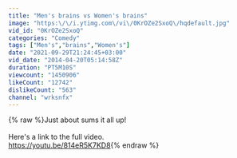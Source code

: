 ```yaml
---
title: "Men's brains vs Women's brains"
image: "https:\/\/i.ytimg.com\/vi\/0KrOZe2SxoQ\/hqdefault.jpg"
vid_id: "0KrOZe2SxoQ"
categories: "Comedy"
tags: ["Men's","brains","Women's"]
date: "2021-09-29T21:24:45+03:00"
vid_date: "2014-04-20T05:14:58Z"
duration: "PT5M10S"
viewcount: "1450906"
likeCount: "12742"
dislikeCount: "563"
channel: "wrksnfx"
---
```

{% raw %}Just about sums it all up!<br /><br />Here's a link to the full video.<br /><a rel="nofollow" target="blank" href="https://youtu.be/814eR5K7KD8">https://youtu.be/814eR5K7KD8</a>{% endraw %}
